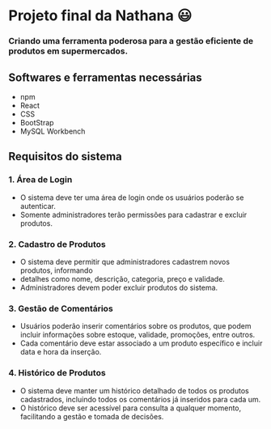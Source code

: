# Projeto final da Nathana 😃
### Criando uma ferramenta poderosa para a gestão eficiente de produtos em supermercados.

## Softwares e ferramentas necessárias
- npm
- React
- CSS
- BootStrap
- MySQL Workbench
## Requisitos do sistema
### 1. Área de Login
-  O sistema deve ter uma área de login onde os usuários poderão se autenticar.
-  Somente administradores terão permissões para cadastrar e excluir produtos.
###  2. Cadastro de Produtos
- O sistema deve permitir que administradores cadastrem novos produtos, informando
- detalhes como nome, descrição, categoria, preço e validade.
- Administradores devem poder excluir produtos do sistema.
###  3. Gestão de Comentários
- Usuários poderão inserir comentários sobre os produtos, que podem incluir informações sobre estoque, validade, promoções, entre outros.
- Cada comentário deve estar associado a um produto específico e incluir data e hora da inserção.
###  4. Histórico de Produtos
- O sistema deve manter um histórico detalhado de todos os produtos cadastrados, incluindo todos os comentários já inseridos para cada um.
- O histórico deve ser acessível para consulta a qualquer momento, facilitando a gestão e tomada de decisões.